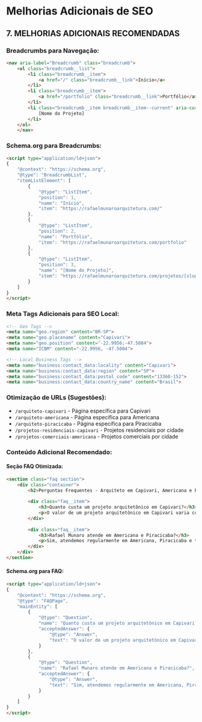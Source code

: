 # Melhorias Adicionais de SEO

## 7. MELHORIAS ADICIONAIS RECOMENDADAS

### Breadcrumbs para Navegação:
```html
<nav aria-label="Breadcrumb" class="breadcrumb">
    <ol class="breadcrumb__list">
        <li class="breadcrumb__item">
            <a href="/" class="breadcrumb__link">Início</a>
        </li>
        <li class="breadcrumb__item">
            <a href="/portfolio" class="breadcrumb__link">Portfólio</a>
        </li>
        <li class="breadcrumb__item breadcrumb__item--current" aria-current="page">
            [Nome do Projeto]
        </li>
    </ol>
    </nav>
```

### Schema.org para Breadcrumbs:
```html
<script type="application/ld+json">
{
    "@context": "https://schema.org",
    "@type": "BreadcrumbList",
    "itemListElement": [
        {
            "@type": "ListItem",
            "position": 1,
            "name": "Início",
            "item": "https://rafaelmunaroarquitetura.com/"
        },
        {
            "@type": "ListItem",
            "position": 2,
            "name": "Portfólio",
            "item": "https://rafaelmunaroarquitetura.com/portfolio"
        },
        {
            "@type": "ListItem",
            "position": 3,
            "name": "[Nome do Projeto]",
            "item": "https://rafaelmunaroarquitetura.com/projetos/[slug]"
        }
    ]
}
</script>
```

### Meta Tags Adicionais para SEO Local:
```html
<!-- Geo Tags -->
<meta name="geo.region" content="BR-SP">
<meta name="geo.placename" content="Capivari">
<meta name="geo.position" content="-22.9956;-47.5084">
<meta name="ICBM" content="-22.9956, -47.5084">

<!-- Local Business Tags -->
<meta name="business:contact_data:locality" content="Capivari">
<meta name="business:contact_data:region" content="SP">
<meta name="business:contact_data:postal_code" content="13360-152">
<meta name="business:contact_data:country_name" content="Brasil">
```

### Otimização de URLs (Sugestões):
- `/arquiteto-capivari` - Página específica para Capivari
- `/arquiteto-americana` - Página específica para Americana  
- `/arquiteto-piracicaba` - Página específica para Piracicaba
- `/projetos-residenciais-capivari` - Projetos residenciais por cidade
- `/projetos-comerciais-americana` - Projetos comerciais por cidade

### Conteúdo Adicional Recomendado:

#### Seção FAQ Otimizada:
```html
<section class="faq section">
    <div class="container">
        <h2>Perguntas Frequentes - Arquiteto em Capivari, Americana e Piracicaba</h2>
        
        <div class="faq__item">
            <h3>Quanto custa um projeto arquitetônico em Capivari?</h3>
            <p>O valor de um projeto arquitetônico em Capivari varia conforme a complexidade e tamanho. Entre em contato para um orçamento personalizado.</p>
        </div>
        
        <div class="faq__item">
            <h3>Rafael Munaro atende em Americana e Piracicaba?</h3>
            <p>Sim, atendemos regularmente em Americana, Piracicaba e toda a região de Campinas. Nosso escritório fica em Capivari/SP.</p>
        </div>
    </div>
</section>
```

#### Schema.org para FAQ:
```html
<script type="application/ld+json">
{
    "@context": "https://schema.org",
    "@type": "FAQPage",
    "mainEntity": [
        {
            "@type": "Question",
            "name": "Quanto custa um projeto arquitetônico em Capivari?",
            "acceptedAnswer": {
                "@type": "Answer",
                "text": "O valor de um projeto arquitetônico em Capivari varia conforme a complexidade e tamanho. Entre em contato para um orçamento personalizado."
            }
        },
        {
            "@type": "Question",
            "name": "Rafael Munaro atende em Americana e Piracicaba?",
            "acceptedAnswer": {
                "@type": "Answer",
                "text": "Sim, atendemos regularmente em Americana, Piracicaba e toda a região de Campinas. Nosso escritório fica em Capivari/SP."
            }
        }
    ]
}
</script>
```


